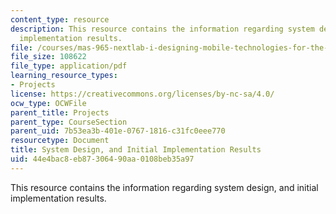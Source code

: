```yaml
---
content_type: resource
description: This resource contains the information regarding system design, and initial
  implementation results.
file: /courses/mas-965-nextlab-i-designing-mobile-technologies-for-the-next-billion-users-fall-2008/44e4bac8eb87306490aa0108beb35a97_MITMAS_965F08_milestone3.pdf
file_size: 108622
file_type: application/pdf
learning_resource_types:
- Projects
license: https://creativecommons.org/licenses/by-nc-sa/4.0/
ocw_type: OCWFile
parent_title: Projects
parent_type: CourseSection
parent_uid: 7b53ea3b-401e-0767-1816-c31fc0eee770
resourcetype: Document
title: System Design, and Initial Implementation Results
uid: 44e4bac8-eb87-3064-90aa-0108beb35a97
---
```

This resource contains the information regarding system design, and initial implementation results.